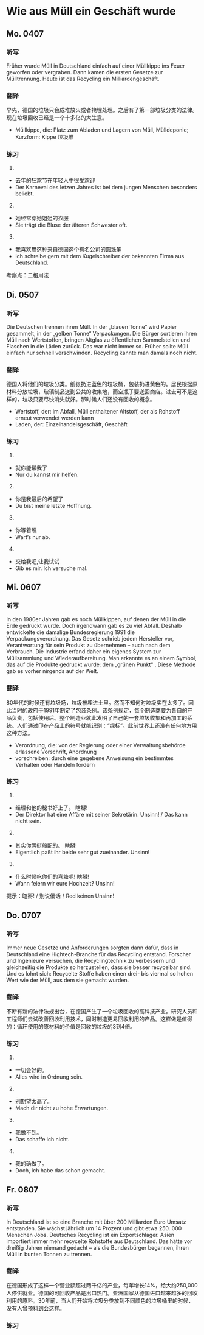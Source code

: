 Wie aus Müll ein Geschäft wurde
==========

## Mo. 0407

### 听写

Früher wurde Müll in Deutschland einfach auf einer Müllkippe ins Feuer geworfen oder vergraben. Dann kamen die ersten Gesetze zur Mülltrennung. Heute ist das Recycling ein Milliardengeschäft.

### 翻译

早先，德国的垃圾只会成堆放火或者掩埋处理。之后有了第一部垃圾分类的法律。现在垃圾回收已经是一个十多亿的大生意。

* Müll­kip­pe, die: Platz zum Abladen und Lagern von Müll, Mülldeponie; Kurzform: Kippe 垃圾堆

### 练习

1.
* 去年的狂欢节在年轻人中很受欢迎
* Der Karneval des letzen Jahres ist bei dem jungen Menschen besonders beliebt.

2.
* 她经常穿她姐姐的衣服
* Sie trägt die Bluse der älteren Schwester oft.

3.
* 我喜欢用这种来自德国这个有名公司的圆珠笔
* Ich schreibe gern mit dem Kugelschreiber der bekannten Firma aus Deutschland.

考察点：二格用法

## Di. 0507

### 听写

Die Deutschen trennen ihren Müll. In der „blauen Tonne“ wird Papier gesammelt, in der „gelben Tonne“ Verpackungen. Die Bürger sortieren ihren Müll nach Wertstoffen, bringen Altglas zu öffentlichen Sammelstellen und Flaschen in die Läden zurück. Das war nicht immer so. Früher sollte Müll einfach nur schnell verschwinden. Recycling kannte man damals noch nicht.

### 翻译

德国人将他们的垃圾分类。纸张扔进蓝色的垃圾桶，包装扔进黄色的。居民根据原材料分放垃圾，玻璃制品送到公共的收集地，而空瓶子要送回商店。过去可不是这样的，垃圾只要尽快消失就好。那时候人们还没有回收的概念。

* Wert­stoff, der: im Abfall, Müll enthaltener Altstoff, der als Rohstoff erneut verwendet werden kann
* La­den, der: Einzelhandelsgeschäft, Geschäft

### 练习

1.
* 就你能帮我了
* Nur du kannst mir helfen.

2.
* 你是我最后的希望了
* Du bist meine letzte Hoffnung.

3.
* 你等着瞧
* Wart’s nur ab.

4.
* 交给我吧,让我试试
* Gib es mir. Ich versuche mal.

## Mi. 0607

### 听写

In den 1980er Jahren gab es noch Müllkippen, auf denen der Müll in die Erde gedrückt wurde. Doch irgendwann gab es zu viel Abfall. Deshalb entwickelte die damalige Bundesregierung 1991 die Verpackungsverordnung. Das Gesetz schrieb jedem Hersteller vor, Verantwortung für sein Produkt zu übernehmen – auch nach dem Verbrauch. Die Industrie erfand daher ein eigenes System zur Müllsammlung und Wiederaufbereitung. Man erkannte es an einem Symbol, das auf die Produkte gedruckt wurde: dem „grünen Punkt" . Diese Methode gab es vorher nirgends auf der Welt.

### 翻译

80年代的时候还有垃圾场，垃圾被埋进土里。然而不知何时垃圾实在太多了。因此当时的政府于1991年制定了包装条例。该条例规定，每个制造商要为各自的产品负责，包括使用后。整个制造业就此发明了自己的一套垃圾收集和再加工的系统。人们通过印在产品上的符号就能识别：“绿标”。此前世界上还没有任何地方用这种方法。

* Ver­ord­nung, die: von der Regierung oder einer Verwaltungsbehörde erlassene Vorschrift, Anordnung
* vor­schrei­ben: durch eine gegebene Anweisung ein bestimmtes Verhalten oder Handeln fordern

### 练习

1.
* 经理和他的秘书好上了。
瞎掰!
* Der Direktor hat eine Affäre mit seiner Sekretärin.
Unsinn! / Das kann nicht sein.

2.
* 其实你两挺般配的。
瞎掰!
* Eigentlich paßt ihr beide sehr gut zueinander.
Unsinn!

3.
* 什么时候吃你们的喜糖呢!
瞎掰!
* Wann feiern wir eure Hochzeit?
Unsinn!

提示：瞎掰! / 别说傻话！Red keinen Unsinn!

## Do. 0707

### 听写

Immer neue Gesetze und Anforderungen sorgten dann dafür, dass in Deutschland eine Hightech-Branche für das Recycling entstand. Forscher und Ingenieure versuchen, die Recyclingtechnik zu verbessern und gleichzeitig die Produkte so herzustellen, dass sie besser recycelbar sind. Und es lohnt sich: Recycelte Stoffe haben einen drei- bis viermal so hohen Wert wie der Müll, aus dem sie gemacht wurden.

### 翻译

不断有新的法律法规出台，在德国产生了一个垃圾回收的高科技产业。研究人员和工程师们尝试改善回收利用技术，同时制造更易回收利用的产品。这样做是值得的：循环使用的原材料的价值是回收的垃圾的3到4倍。

### 练习

1.
* 一切会好的。
* Alles wird in Ordnung sein.

2.
* 别期望太高了。
* Mach dir nicht zu hohe Erwartungen.

3.
* 我做不到。
* Das schaffe ich nicht.

4.
* 我的确做了。
* Doch, ich habe das schon gemacht.

## Fr. 0807

### 听写

In Deutschland ist so eine Branche mit über 200 Milliarden Euro Umsatz entstanden. Sie wächst jährlich um 14 Prozent und gibt etwa 250. 000 Menschen Jobs. Deutsches Recycling ist ein Exportschlager. Asien importiert immer mehr recycelte Rohstoffe aus Deutschland. Das hätte vor dreißig Jahren niemand gedacht – als die Bundesbürger begannen, ihren Müll in bunten Tonnen zu trennen.

### 翻译

在德国形成了这样一个营业额超过两千亿的产业，每年增长14%，给大约250,000人停供就业。德国的可回收产品是出口热门。亚洲国家从德国进口越来越多的回收利用的原料。30年前，当人们开始将垃圾分类放到不同颜色的垃圾桶里的时候，没有人曾预料到会这样。

### 练习

